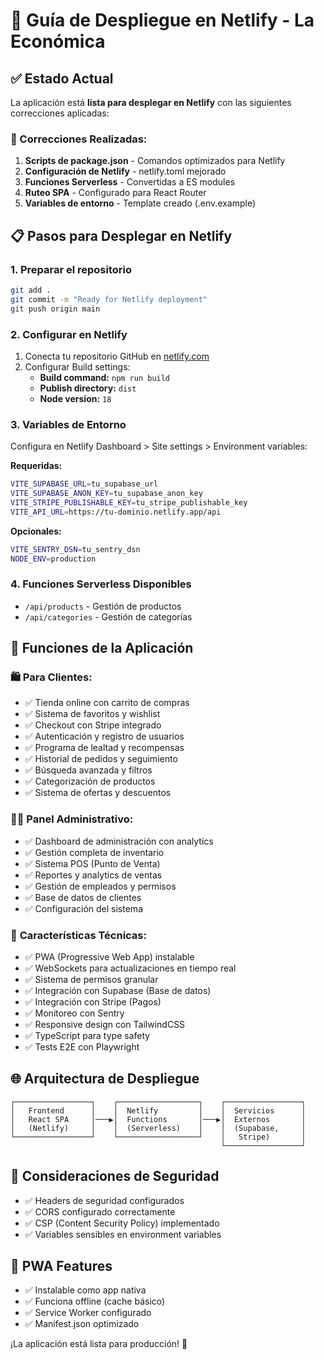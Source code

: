 # 🚀 Guía de Despliegue en Netlify - La Económica

## ✅ Estado Actual
La aplicación está **lista para desplegar en Netlify** con las siguientes correcciones aplicadas:

### 🔧 Correcciones Realizadas:
1. **Scripts de package.json** - Comandos optimizados para Netlify
2. **Configuración de Netlify** - netlify.toml mejorado
3. **Funciones Serverless** - Convertidas a ES modules
4. **Ruteo SPA** - Configurado para React Router
5. **Variables de entorno** - Template creado (.env.example)

## 📋 Pasos para Desplegar en Netlify

### 1. Preparar el repositorio
```bash
git add .
git commit -m "Ready for Netlify deployment"
git push origin main
```

### 2. Configurar en Netlify
1. Conecta tu repositorio GitHub en [netlify.com](https://netlify.com)
2. Configurar Build settings:
   - **Build command:** `npm run build`
   - **Publish directory:** `dist`
   - **Node version:** `18`

### 3. Variables de Entorno
Configura en Netlify Dashboard > Site settings > Environment variables:

**Requeridas:**
```bash
VITE_SUPABASE_URL=tu_supabase_url
VITE_SUPABASE_ANON_KEY=tu_supabase_anon_key
VITE_STRIPE_PUBLISHABLE_KEY=tu_stripe_publishable_key
VITE_API_URL=https://tu-dominio.netlify.app/api
```

**Opcionales:**
```bash
VITE_SENTRY_DSN=tu_sentry_dsn
NODE_ENV=production
```

### 4. Funciones Serverless Disponibles
- `/api/products` - Gestión de productos
- `/api/categories` - Gestión de categorías

## 🎯 Funciones de la Aplicación

### 🛍️ **Para Clientes:**
- ✅ Tienda online con carrito de compras
- ✅ Sistema de favoritos y wishlist
- ✅ Checkout con Stripe integrado
- ✅ Autenticación y registro de usuarios
- ✅ Programa de lealtad y recompensas
- ✅ Historial de pedidos y seguimiento
- ✅ Búsqueda avanzada y filtros
- ✅ Categorización de productos
- ✅ Sistema de ofertas y descuentos

### 👨‍💼 **Panel Administrativo:**
- ✅ Dashboard de administración con analytics
- ✅ Gestión completa de inventario
- ✅ Sistema POS (Punto de Venta)
- ✅ Reportes y analytics de ventas
- ✅ Gestión de empleados y permisos
- ✅ Base de datos de clientes
- ✅ Configuración del sistema

### 🔧 **Características Técnicas:**
- ✅ PWA (Progressive Web App) instalable
- ✅ WebSockets para actualizaciones en tiempo real
- ✅ Sistema de permisos granular
- ✅ Integración con Supabase (Base de datos)
- ✅ Integración con Stripe (Pagos)
- ✅ Monitoreo con Sentry
- ✅ Responsive design con TailwindCSS
- ✅ TypeScript para type safety
- ✅ Tests E2E con Playwright

## 🌐 Arquitectura de Despliegue

```
┌─────────────────┐    ┌──────────────────┐    ┌─────────────────┐
│   Frontend      │    │  Netlify         │    │  Servicios      │
│   React SPA     │───▶│  Functions       │───▶│  Externos       │
│   (Netlify)     │    │  (Serverless)    │    │  (Supabase,     │
└─────────────────┘    └──────────────────┘    │   Stripe)       │
                                               └─────────────────┘
```

## 🚨 Consideraciones de Seguridad
- ✅ Headers de seguridad configurados
- ✅ CORS configurado correctamente
- ✅ CSP (Content Security Policy) implementado
- ✅ Variables sensibles en environment variables

## 📱 PWA Features
- ✅ Instalable como app nativa
- ✅ Funciona offline (cache básico)
- ✅ Service Worker configurado
- ✅ Manifest.json optimizado

¡La aplicación está lista para producción! 🎉
